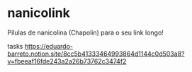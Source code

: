# nanicolink
Pílulas de nanicolina (Chapolin) para o seu link longo!

tasks
https://eduardo-barreto.notion.site/8cc5b41333464993864d1144c0d503a8?v=fbeeaf16fde243a2a26b73762c3474f2
